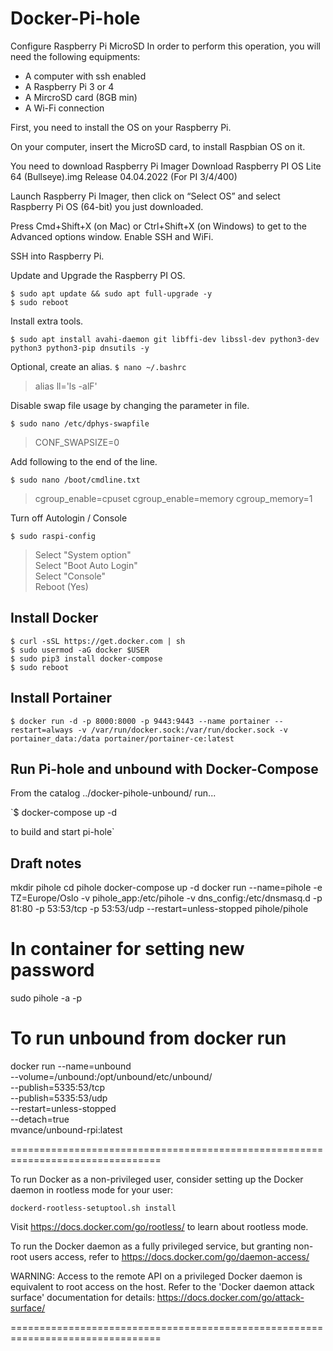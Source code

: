 # Docker-Pi-hole

Configure Raspberry Pi MicroSD
In order to perform this operation, you will need the following equipments:

* A computer with ssh enabled
* A Raspberry Pi 3 or 4
* A MircroSD card (8GB min)
* A Wi-Fi connection

First, you need to install the OS on your Raspberry Pi.

On your computer, insert the MicroSD card, to install Raspbian OS on it.

You need to download Raspberry Pi Imager 
Download Raspberry PI OS Lite 64 (Bullseye).img
Release 04.04.2022 (For PI 3/4/400)

Launch Raspberry Pi Imager, then click on “Select OS” and select Raspberry Pi OS (64-bit) you just downloaded.

Press Cmd+Shift+X (on Mac) or Ctrl+Shift+X (on Windows) to get to the Advanced options window. 
Enable SSH and WiFi.

SSH into Raspberry Pi.

Update and Upgrade the Raspberry PI OS.

`$ sudo apt update && sudo apt full-upgrade -y`<br>
`$ sudo reboot`

Install extra tools.

`$ sudo apt install avahi-daemon git libffi-dev libssl-dev python3-dev python3 python3-pip dnsutils -y`<br>

Optional, create an alias.
`$ nano ~/.bashrc`

> alias ll='ls -alF'

Disable swap file usage by changing the parameter in file.

`$ sudo nano /etc/dphys-swapfile`

> CONF_SWAPSIZE=0

Add following to the end of the line.

`$ sudo nano /boot/cmdline.txt`

> cgroup_enable=cpuset cgroup_enable=memory cgroup_memory=1

Turn off Autologin / Console

`$ sudo raspi-config`

> Select "System option"<br>
> Select "Boot Auto Login"<br>
> Select "Console"<br>
> Reboot (Yes)


## Install Docker

`$ curl -sSL https://get.docker.com | sh`<br>
`$ sudo usermod -aG docker $USER`<br>
`$ sudo pip3 install docker-compose`<br>
`$ sudo reboot`

## Install Portainer

`$ docker run -d -p 8000:8000 -p 9443:9443 --name portainer --restart=always -v /var/run/docker.sock:/var/run/docker.sock -v portainer_data:/data portainer/portainer-ce:latest`

## Run Pi-hole and unbound with Docker-Compose
From the catalog ../docker-pihole-unbound/ run...

`$ docker-compose up -d

to build and start pi-hole`

## Draft notes

mkdir pihole
cd pihole
docker-compose up -d
docker run --name=pihole -e TZ=Europe/Oslo -v pihole_app:/etc/pihole -v dns_config:/etc/dnsmasq.d -p 81:80 -p 53:53/tcp -p 53:53/udp --restart=unless-stopped pihole/pihole

# In container for setting new password
sudo pihole -a -p

# To run unbound from docker run
docker run --name=unbound \
--volume=/unbound:/opt/unbound/etc/unbound/ \
--publish=5335:53/tcp \
--publish=5335:53/udp \
--restart=unless-stopped \
--detach=true \
mvance/unbound-rpi:latest

================================================================================

To run Docker as a non-privileged user, consider setting up the
Docker daemon in rootless mode for your user:

    dockerd-rootless-setuptool.sh install

Visit https://docs.docker.com/go/rootless/ to learn about rootless mode.


To run the Docker daemon as a fully privileged service, but granting non-root
users access, refer to https://docs.docker.com/go/daemon-access/

WARNING: Access to the remote API on a privileged Docker daemon is equivalent
         to root access on the host. Refer to the 'Docker daemon attack surface'
         documentation for details: https://docs.docker.com/go/attack-surface/

================================================================================
